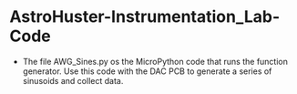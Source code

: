 # AstroHuster-Instrumentation_Lab-Code
- The file AWG_Sines.py os the MicroPython code that runs the function 
  generator. Use this code with the DAC PCB to generate a series of 
  sinusoids and collect data.

